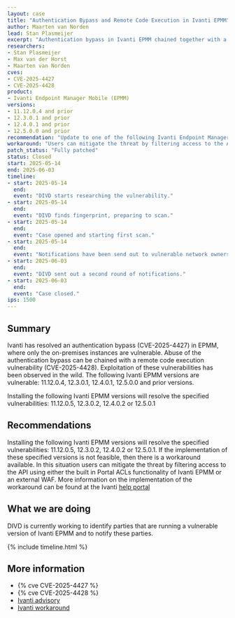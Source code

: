 ```yaml
---
layout: case
title: "Authentication Bypass and Remote Code Execution in Ivanti EPMM"
author: Maarten van Norden
lead: Stan Plasmeijer
excerpt: "Authentication bypass in Ivanti EPMM chained together with a remote code execution vulnerability, could lead to unauthenticated remote code execution."
researchers:
- Stan Plasmeijer
- Max van der Horst
- Maarten van Norden
cves:
- CVE-2025-4427
- CVE-2025-4428
product:
- Ivanti Endpoint Manager Mobile (EPMM)
versions: 
- 11.12.0.4 and prior 
- 12.3.0.1 and prior 
- 12.4.0.1 and prior 
- 12.5.0.0 and prior 
recommendation: "Update to one of the following Ivanti Endpoint Manager Mobile (EPMM) versions 11.12.0.5, 12.3.0.2, 12.4.0.2 or 12.5.0.1"
workaround: "Users can mitigate the threat by filtering access to the API using either the built in Portal ACLs functionality of Ivanti EPMM or an external WAF"
patch_status: "Fully patched"
status: Closed
start: 2025-05-14
end: 2025-06-03
timeline:
- start: 2025-05-14
  end:
  event: "DIVD starts researching the vulnerability."
- start: 2025-05-14
  end:
  event: "DIVD finds fingerprint, preparing to scan."
- start: 2025-05-14
  end:
  event: "Case opened and starting first scan."
- start: 2025-05-14
  end:
  event: "Notifications have been send out to vulnerable network owners."
- start: 2025-06-03
  end:
  event: "DIVD sent out a second round of notifications."
- start: 2025-06-03
  end:
  event: "Case closed."
ips: 1500
---
```


## Summary
Ivanti has resolved an authentication bypass (CVE-2025-4427) in EPMM, where only the on-premises instances are vulnerable. Abuse of the authentication bypass can be chained with a remote code execution vulnerability (CVE-2025-4428). Exploitation of these vulnerabilities has been observed in the wild. The following Ivanti EPMM versions are vulnerable: 11.12.0.4, 12.3.0.1, 12.4.0.1, 12.5.0.0 and prior versions.

Installing the following Ivanti EPMM versions will resolve the specified vulnerabilities: 11.12.0.5, 12.3.0.2, 12.4.0.2 or 12.5.0.1

## Recommendations
Installing the following Ivanti EPMM versions will resolve the specified vulnerabilities: 11.12.0.5, 12.3.0.2, 12.4.0.2 or 12.5.0.1. If the implementation of these specified versions is not feasible, then there is a workaround available. In this situation users can mitigate the threat by filtering access to the API using either the built in Portal ACLs functionality of Ivanti EPMM or an external WAF. More information on the implementation of the workaround can be found at the Ivanti [help portal](https://help.ivanti.com/mi/help/en_us/core/12.x/sys/CoreSystemManager/Access_Control_Lists__Po.htm)

## What we are doing
DIVD is currently working to identify parties that are running a vulnerable version of Ivanti EPMM and to notify these parties. 

{% include timeline.html %}

## More information

* {% cve  CVE-2025-4427 %}
* {% cve  CVE-2025-4428 %}
* [Ivanti advisory](https://forums.ivanti.com/s/article/Security-Advisory-Ivanti-Endpoint-Manager-Mobile-EPMM?language=en_US)
* [Ivanti workaround](https://help.ivanti.com/mi/help/en_us/core/12.x/sys/CoreSystemManager/Access_Control_Lists__Po.htm)
